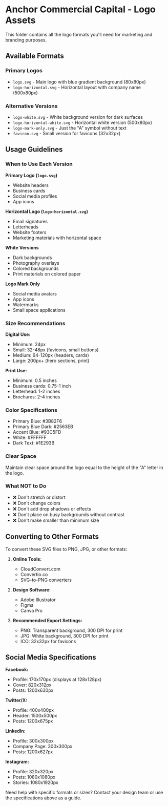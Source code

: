 # Anchor Commercial Capital - Logo Assets

This folder contains all the logo formats you'll need for marketing and branding purposes.

## Available Formats

### Primary Logos
- `logo.svg` - Main logo with blue gradient background (80x80px)
- `logo-horizontal.svg` - Horizontal layout with company name (500x80px)

### Alternative Versions
- `logo-white.svg` - White background version for dark surfaces
- `logo-horizontal-white.svg` - Horizontal white version (500x80px)
- `logo-mark-only.svg` - Just the "A" symbol without text
- `favicon.svg` - Small version for favicons (32x32px)

## Usage Guidelines

### When to Use Each Version

**Primary Logo (`logo.svg`)**
- Website headers
- Business cards
- Social media profiles
- App icons

**Horizontal Logo (`logo-horizontal.svg`)**
- Email signatures
- Letterheads
- Website footers
- Marketing materials with horizontal space

**White Versions**
- Dark backgrounds
- Photography overlays
- Colored backgrounds
- Print materials on colored paper

**Logo Mark Only**
- Social media avatars
- App icons
- Watermarks
- Small space applications

### Size Recommendations

**Digital Use:**
- Minimum: 24px
- Small: 32-48px (favicons, small buttons)
- Medium: 64-120px (headers, cards)
- Large: 200px+ (hero sections, print)

**Print Use:**
- Minimum: 0.5 inches
- Business cards: 0.75-1 inch
- Letterhead: 1-2 inches
- Brochures: 2-4 inches

### Color Specifications

- Primary Blue: #3B82F6
- Primary Blue Dark: #2563EB
- Accent Blue: #93C5FD
- White: #FFFFFF
- Dark Text: #1E293B

### Clear Space
Maintain clear space around the logo equal to the height of the "A" letter in the logo.

### What NOT to Do
- ❌ Don't stretch or distort
- ❌ Don't change colors
- ❌ Don't add drop shadows or effects
- ❌ Don't place on busy backgrounds without contrast
- ❌ Don't make smaller than minimum size

## Converting to Other Formats

To convert these SVG files to PNG, JPG, or other formats:

1. **Online Tools:**
   - CloudConvert.com
   - Convertio.co
   - SVG-to-PNG converters

2. **Design Software:**
   - Adobe Illustrator
   - Figma
   - Canva Pro

3. **Recommended Export Settings:**
   - PNG: Transparent background, 300 DPI for print
   - JPG: White background, 300 DPI for print
   - ICO: 32x32px for favicons

## Social Media Specifications

**Facebook:**
- Profile: 170x170px (displays at 128x128px)
- Cover: 820x312px
- Posts: 1200x630px

**Twitter/X:**
- Profile: 400x400px
- Header: 1500x500px
- Posts: 1200x675px

**LinkedIn:**
- Profile: 300x300px
- Company Page: 300x300px
- Posts: 1200x627px

**Instagram:**
- Profile: 320x320px
- Posts: 1080x1080px
- Stories: 1080x1920px

Need help with specific formats or sizes? Contact your design team or use the specifications above as a guide.